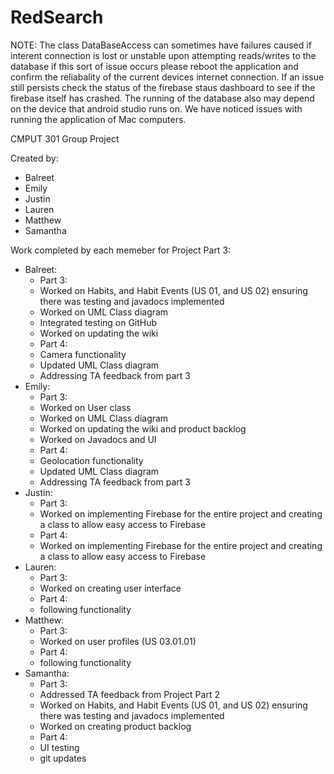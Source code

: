 # RedSearch

NOTE: The class DataBaseAccess can sometimes have failures caused if interent connection is lost or unstable upon attempting reads/writes to the database if this sort of issue occurs please reboot the application and confirm the reliabality of the current devices internet connection. If an issue still persists check the status of the firebase staus dashboard to see if the firebase itself has crashed. The running of the database also may depend on the device that android studio runs on. We have noticed issues with running the application of Mac computers. 

CMPUT 301 Group Project

Created by:
* Balreet
* Emily
* Justin
* Lauren
* Matthew
* Samantha

Work completed by each memeber for Project Part 3:
* Balreet: 
  * Part 3: 
   * Worked on Habits, and Habit Events (US 01, and US 02) ensuring there was testing and javadocs implemented
   * Worked on UML Class diagram
   * Integrated testing on GitHub
   * Worked on updating the wiki
  * Part 4: 
   * Camera functionality 
   * Updated UML Class diagram
   * Addressing TA feedback from part 3
* Emily:
  * Part 3:
   * Worked on User class
   * Worked on UML Class diagram
   * Worked on updating the wiki and product backlog
   * Worked on Javadocs and UI
  * Part 4: 
   * Geolocation functionality
   * Updated UML Class diagram 
   * Addressing TA feedback from part 3
* Justin:
  * Part 3: 
   * Worked on implementing Firebase for the entire project and creating a class to allow easy access to Firebase
  * Part 4: 
   * Worked on implementing Firebase for the entire project and creating a class to allow easy access to Firebase
* Lauren:
  * Part 3:
   * Worked on creating user interface
  * Part 4: 
   * following functionality
* Matthew:
  * Part 3:
   * Worked on user profiles (US 03.01.01)
  * Part 4: 
   * following functionality
* Samantha:
  * Part 3:
   * Addressed TA feedback from Project Part 2
   * Worked on Habits, and Habit Events (US 01, and US 02) ensuring there was testing and javadocs implemented
   * Worked on creating product backlog
  * Part 4: 
   * UI testing
   * git updates
